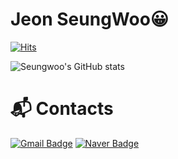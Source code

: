 # Jeon SeungWoo😀

[![Hits](https://myhits.vercel.app/api/hit/https%3A%2F%2Fgithub.com%2FJeonseungwoo1?color=green&label=Visitors&size=small)](https://myhits.vercel.app)

![Seungwoo's GitHub stats](https://github-readme-stats.vercel.app/api?username=Jeonseungwoo1&show_icons=true&theme=transparent)


# :mailbox_with_mail: Contacts
[![Gmail Badge](https://img.shields.io/badge/Gmail-d14836?style=flat-square&logo=Gmail&logoColor=white&link=mailto:kimsh1691@gmail.com)](mailto:swoo1577@gmail.com)
[![Naver Badge](https://img.shields.io/badge/Naver-03C75A?style=flat-square&logo=Naver&logoColor=white&link=mailto:rlatngus1691@naver.com)](mailto:swoo531@naver.com)
